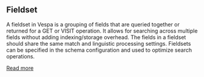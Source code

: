 ## Fieldset

A fieldset in Vespa is a grouping of fields that are queried together or returned for a GET or VISIT operation. It allows for searching across multiple fields without adding indexing/storage overhead. The fields in a fieldset should share the same match and linguistic processing settings. Fieldsets can be specified in the schema configuration and used to optimize search operations.

[Read more](https://docs.vespa.ai/en/schemas.html#fieldset)